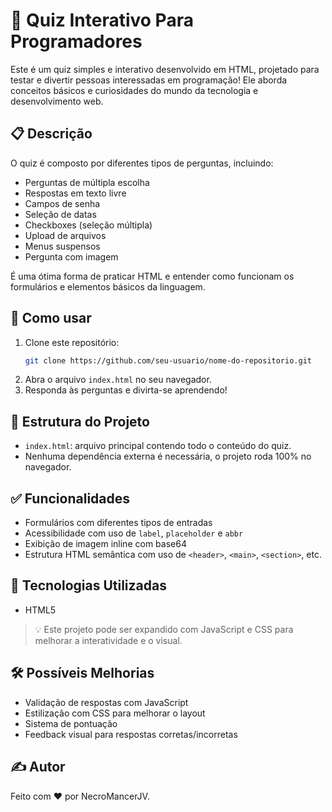 # 🧠 Quiz Interativo Para Programadores

Este é um quiz simples e interativo desenvolvido em HTML, projetado para testar e divertir pessoas interessadas em programação! Ele aborda conceitos básicos e curiosidades do mundo da tecnologia e desenvolvimento web.

## 📋 Descrição

O quiz é composto por diferentes tipos de perguntas, incluindo:

- Perguntas de múltipla escolha
- Respostas em texto livre
- Campos de senha
- Seleção de datas
- Checkboxes (seleção múltipla)
- Upload de arquivos
- Menus suspensos
- Pergunta com imagem

É uma ótima forma de praticar HTML e entender como funcionam os formulários e elementos básicos da linguagem.

## 🚀 Como usar

1. Clone este repositório:
   ```bash
   git clone https://github.com/seu-usuario/nome-do-repositorio.git
   ```
2. Abra o arquivo `index.html` no seu navegador.
3. Responda às perguntas e divirta-se aprendendo!

## 📂 Estrutura do Projeto

- `index.html`: arquivo principal contendo todo o conteúdo do quiz.
- Nenhuma dependência externa é necessária, o projeto roda 100% no navegador.

## ✅ Funcionalidades

- Formulários com diferentes tipos de entradas
- Acessibilidade com uso de `label`, `placeholder` e `abbr`
- Exibição de imagem inline com base64
- Estrutura HTML semântica com uso de `<header>`, `<main>`, `<section>`, etc.

## 📌 Tecnologias Utilizadas

- HTML5

> 💡 Este projeto pode ser expandido com JavaScript e CSS para melhorar a interatividade e o visual.

## 🛠️ Possíveis Melhorias

- Validação de respostas com JavaScript
- Estilização com CSS para melhorar o layout
- Sistema de pontuação
- Feedback visual para respostas corretas/incorretas

## ✍️ Autor

Feito com ❤️ por NecroMancerJV.
